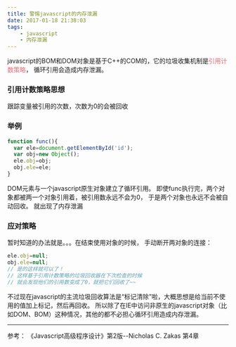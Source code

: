 ```yaml
---
title: 警惕javascript的内存泄漏
date: 2017-01-18 21:38:03
tags:
    - javascript
    - 内存泄漏
---
```

javascript的BOM和DOM对象是基于C++的COM的，它的垃圾收集机制是<font color=#e06c75>引用计数策略</font>，
循环引用会造成内存泄漏。
### 引用计数策略思想
跟踪变量被引用的次数，次数为0的会被回收
### 举例
<!-- more -->
```javascript
function func(){
  var ele=document.getElementById('id');
  var obj=new Object();
  ele.obj=obj;
  obj.ele=ele;
}

```
DOM元素与一个javascript原生对象建立了循环引用。
即使func执行完，两个对象都被两一个对象引用着，被引用数永远不会为0，
于是两个对象也永远不会被自动回收。
就出现了内存泄漏
### 应对策略
暂时知道的办法就是。。。在结束使用对象的时候，
手动断开两对象的连接：
```javascript
ele.obj=null;
obj.ele=null;
// 是的这样就可以了！
// 这样基于引用计数策略的垃圾回收器在下次检查的时候
// 就会发现他们的引用数变成了0，就把它们回收了~~
```
不过现在javascript的主流垃圾回收算法是“标记清除”啦，大概思想是给当前不使用的值加上标记，然后再回收。
所以除了在IE中访问非原生的javascript对象（比如DOM、BOM）这种情况，其他的都不必担心循环引用造成内存泄漏。
**********
参考：
《Javascript高级程序设计》第2版--Nicholas C. Zakas 第4章
